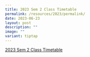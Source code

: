 ```yaml
---
title: 2023 Sem 2 Class Timetable
permalink: /resources/2023/permalink/
date: 2023-06-23
layout: post
description: ""
image: ""
variant: tiptap
---
```

<p><a href="/files/21%20june%20class%20timetable.pdf" rel="noopener noreferrer nofollow" target="_blank">2023 Sem 2 Class Timetable</a>
</p>